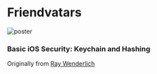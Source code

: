 # Friendvatars

![poster](https://koenig-media.raywenderlich.com/uploads/2018/02/BasicSecurity-feature.png)

### Basic iOS Security: Keychain and Hashing

Originally from [Ray Wenderlich](https://www.raywenderlich.com/185370/basic-ios-security-keychain-hashing)

